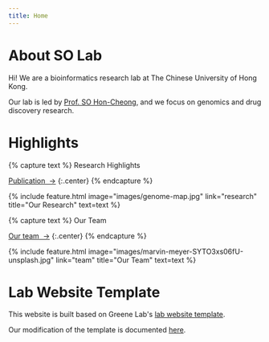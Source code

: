 ```yaml
---
title: Home
---
```


# About SO Lab

Hi! We are a bioinformatics research lab at The Chinese University of Hong Kong.

Our lab is led by [Prof. SO Hon-Cheong](https://www2.sbs.cuhk.edu.hk/en-gb/people/academic-staff/prof-so-hon-cheong), and we focus on genomics and drug discovery research.

<!-- section break -->

# Highlights

{% capture text %}
Research Highlights

[Publication &nbsp;→](research)
{:.center}
{% endcapture %}

{%
  include feature.html
  image="images/genome-map.jpg"
  link="research"
  title="Our Research"
  text=text
%}

{% capture text %}
Our Team

[Our team &nbsp;→](team)
{:.center}
{% endcapture %}

{%
  include feature.html
  image="images/marvin-meyer-SYTO3xs06fU-unsplash.jpg"
  link="team"
  title="Our Team"
  text=text
%}

<!-- section break -->

# Lab Website Template

This website is built based on Greene Lab's [lab website template](https://github.com/greenelab/lab-website-template).

Our modification of the template is documented [here](https://github.com/Carlos-Chau/so-lab).
